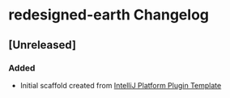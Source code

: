 <!-- Keep a Changelog guide -> https://keepachangelog.com -->

# redesigned-earth Changelog

## [Unreleased]
### Added
- Initial scaffold created from [IntelliJ Platform Plugin Template](https://github.com/JetBrains/intellij-platform-plugin-template)
